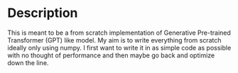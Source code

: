 # Description

This is meant to be a from scratch implementation of Generative Pre-trained Transformer (GPT) like model. My aim is to write everything from scratch ideally only using numpy. I first want to write it in as simple code as possible with no thought of performance and then maybe go back and optimize down the line.

